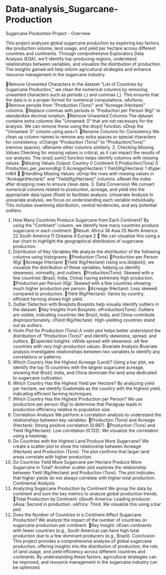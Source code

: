 # Data-analysis_Sugarcane-Production
Sugarcane Production Project - Overview

This project analyzes global sugarcane production by exploring key factors like production volume, land usage, and yield per hectare across different countries and continents. Through comprehensive Exploratory Data Analysis (EDA), we'll identify top-producing regions, understand relationships between variables, and visualize the distribution of production. The insights gained will help inform agricultural strategies and enhance resource management in the sugarcane industry.

Remove Unwanted Characters
In the dataset "List of Countries by Sugarcane Production," we clean the numerical columns by removing unwanted characters such as periods (.) and commas (,). This ensures that the data is in a proper format for numerical computations.
oActions:
Remove periods from "Production (Tons)" and "Acreage (Hectare)" columns.
Replace commas with periods in "Production per Person (Kg)" to standardize decimal notation.
Remove Unwanted Columns
The dataset contains extra columns like "Unnamed: 0" that are not necessary for the analysis. We can remove these using the drop() function:
oDrop the "Unnamed: 0" column using axis=1.
Rename Columns for Consistency
We clean up column names to remove any extra spaces or special characters for consistency.
oChange "Production (Tons)" to "Production(Tons)" (remove spaces).
oRename other columns similarly.
2. Checking Missing Values
Checking for missing values is critical, as it can impact the results of our analysis. The isna().sum() function helps identify columns with missing values.
Missing Values Output:
Country                      0
Continent                    0
Production(Tons)             0
Production_per_person(Kg)    0
Acreage(Hectare)             1
Yield(Kg/Hectare)            1
dtype: int64

Handling Missing Values:
oDrop the rows with missing values in "Acreage(Hectare)" and "Yield(Kg/Hectare)" columns.
oReset the index after dropping rows to ensure clean data.
3. Data Conversion
We convert numerical columns related to production, acreage, and yield into the appropriate data types (float) to facilitate analysis.
Univariate Analysis
In univariate analysis, we focus on understanding each variable individually. This includes examining distribution, central tendencies, and any potential outliers.
1. How Many Countries Produce Sugarcane from Each Continent?
By using the "Continent" column, we identify how many countries produce sugarcane in each continent.
Result:
Africa           38
Asia             25
North America    22
South America    11
Oceania           4
Europe            2

We can visualize this using a bar chart to highlight the geographical distribution of sugarcane production.
2. Distribution of Key Variables
We analyze the distribution of the following columns using histograms:
Production (Tons)
Production per Person (Kg)
Acreage (Hectare)
Yield (Kg/Hectare)
Using sns.distplot(), we visualize the distribution of these variables, helping us identify skewness, normality, and outliers.
Production(Tons): Skewed with a few countries (Brazil, India, China) having extremely high production.
Production per Person (Kg): Skewed with a few countries showing much higher production per person.
Acreage (Hectare): Less skewed compared to production.
Yield (Kg/Hectare): Varies by country; efficient farming shows high yield.
3. Outlier Detection with Boxplots
Boxplots help visually identify outliers in the dataset.
Key Insights from Boxplots:
oProduction(Tons): Outliers are visible, indicating countries like Brazil, India, and China contribute disproportionately.
oYield (Kg/Hectare): High-yielding countries stand out as outliers.
4. Violin Plot for Production (Tons)
A violin plot helps better understand the distribution of "Production (Tons)" and identify skewness, spread, and outliers.
Expected Insights:
oWide spread with skewness.
oA few countries with very high production values.
Bivariate Analysis
Bivariate analysis investigates relationships between two variables to identify any correlations or patterns.
1. Which Country Has the Highest Acreage (Land)?
Using a bar plot, we identify the top 15 countries with the largest sugarcane acreage, showing that Brazil, India, and China dominate the land area dedicated to sugarcane cultivation.
2. Which Country Has the Highest Yield per Hectare?
By analyzing yield per hectare, we identify Guatemala as the country with the highest yield, indicating efficient farming techniques.
3. Which Country Has the Highest Production per Person?
We use production per person (Kg) to determine that Paraguay leads in production efficiency relative to population size.
4. Correlation Analysis
We perform a correlation analysis to understand the relationships between key variables:
Production (Tons) and Acreage (Hectare): Strong positive correlation (0.997).
Production (Tons) and Yield (Kg/Hectare): Low correlation (0.132).
We visualize the correlation using a heatmap.
5. Do Countries with the Highest Land Produce More Sugarcane?
We create a scatter plot to show the relationship between Acreage (Hectare) and Production (Tons). The plot confirms that larger land areas correlate with higher production.
6. Do Countries Yield More Sugarcane per Hectare Produce More Sugarcane in Total?
Another scatter plot explores the relationship between Yield (Kg/Hectare) and Production (Tons). The plot indicates that higher yields do not always correlate with higher total production.
Continental Analysis
1. Analyzing Sugarcane Production by Continent
We group the data by continent and sum the key metrics to analyze global production trends.
Total Production by Continent:
oSouth America: Leading producer.
oAsia: Second in production.
oAfrica: Third.
We visualize this using a bar plot.
2. Does the Number of Countries in a Continent Affect Sugarcane Production?
We analyze the impact of the number of countries on sugarcane production per continent.
Key Insight:
oEven continents with fewer countries (e.g., South America) can have high total production due to a few dominant producers (e.g., Brazil).
Conclusion
This project provides a comprehensive analysis of global sugarcane production, offering insights into the distribution of production, the role of land usage, and yield efficiency across different countries and continents. By understanding these factors, agricultural strategies can be improved, and resource management in the sugarcane industry can be optimized.
